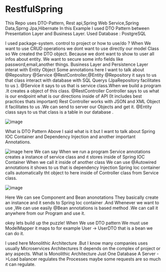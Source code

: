 # RestfulSpring
This Repo uses DTO-Pattern, Rest api,Spring Web Service,Spring Data,Sprng Jpa,Hibernate
In this Example I used DTO Pattern between Presentation Layer and Business Layer.
Used Database  : PostgreSQL

I used package-system. control to project or how to use/do ?
When We want to use CRUD operations we dont want to use directly our model Class so We created the DTO object. Because we  dont want to show  to user all infos about entity.
We want to secure some info fields like password,email,another things.
Business Layer and Persistence Layer interat with Entity Object 
Some annotations here I want to talk about @Repository @Service @RestController,@Entity
@Repository it says to us that class interact with database with SQL Querys (JpaRepository facilitates to us ).
@Service it says to us that is service class.When we build a program .It creates a object of this class.
@RestController Controller says to us what is our endpoint what is our directions inside of API (It includes best practices thats important) 
Rest Controller works with JSON and XML Object it facilitates to us .We can send to server our Objects and get it.
@Entity class says to us that class is a table in our database .

![image](https://user-images.githubusercontent.com/57002551/219337794-69976fdc-50be-4921-9370-881c1d3d5ba9.png)

What is DTO Pattern 
Above I said what is it but I want to talk about Spring IOC Container and Dependency Injection and another important Annotations.



![image](https://user-images.githubusercontent.com/57002551/219340081-f495be76-3062-4f8a-a97c-a575196fe302.png)
here We can say When we run a program Service annotations creates a instance of service class and ıt stores inside of Spring IOC Container
When we  call it inside of another class We can use @Autowired annotations it shows to us that is dependency Injection Spring Ioc container calls automatically tht object to here
inside of Controller class from Service class.



![image](https://user-images.githubusercontent.com/57002551/219340713-2f0a0f40-b165-4d09-b9dd-336325f4b554.png)


Here We can see Component and Bean anonotations
They basically create an instance and it sends to Spring Ioc container .And Whenever we want to use ,We can use easily @Bean annotations is based method .We can call it anywhere from our Program and use it.

okey lets build up the puzzle!
When We use DTO pattern We must use ModelMapper it maps to for example User -> UserDTO that is a bean we can do it.


I used here Monolithic Architecture .But I know many companies uses usually Microservices Architectures It depends on the complex of project or any aspects.
What is Monolithic Architecture
Just One Database
A Server ->Load balancer regulates the Processes maybe some requests are so much ıt can regulate.
